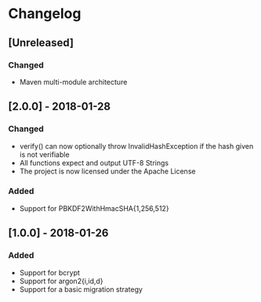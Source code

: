 # Changelog

## [Unreleased]
### Changed
- Maven multi-module architecture

## [2.0.0] - 2018-01-28
### Changed
- verify() can now optionally throw InvalidHashException if the hash given is not verifiable
- All functions expect and output UTF-8 Strings
- The project is now licensed under the Apache License

### Added
- Support for PBKDF2WithHmacSHA{1,256,512}

## [1.0.0] - 2018-01-26
### Added
- Support for bcrypt
- Support for argon2{i,id,d}
- Support for a basic migration strategy
